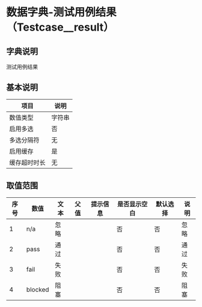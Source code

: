 # 数据字典-测试用例结果（Testcase__result）
## 字典说明
测试用例结果

## 基本说明
| 项目 | 说明 |
| ---- | ---- |
| 数值类型 | 字符串 |
| 启用多选 | 否 |
| 多选分隔符 | 无 |
| 启用缓存 | 是 |
| 缓存超时时长 | 无 |

## 取值范围
| 序号 | 数值 | 文本 | 父值 | 提示信息 | 是否显示空白 | 默认选择 | 说明 |
| ---- | ---- | ---- | ---- | ---- | ---- | ---- | ---- |
| 1 | n/a | 忽略 |  |  | 否 | 否 | 忽略 |
| 2 | pass | 通过 |  |  | 否 | 否 | 通过 |
| 3 | fail | 失败 |  |  | 否 | 否 | 失败 |
| 4 | blocked | 阻塞 |  |  | 否 | 否 | 阻塞 |

